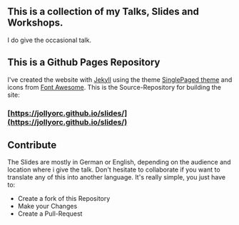 ## This is a collection of my Talks, Slides and Workshops.
I do give the occasional talk.

## This is a Github Pages Repository
I've created the website with [Jekyll](http://jekyllrb.com) using the theme [SinglePaged theme](https://github.com/t413/SinglePaged) and icons from [Font Awesome](http://fortawesome.github.io/Font-Awesome/). This is the Source-Repository for building the site:

### [https://jollyorc.github.io/slides/](https://jollyorc.github.io/slides/)

## Contribute
The Slides are mostly in German or English, depending on the audience and location where i give the talk. Don't hesitate to collaborate if you want to translate any of this into another language. It's really simple, you just have to: 
- Create a fork of this Repository
- Make your Changes
- Create a Pull-Request